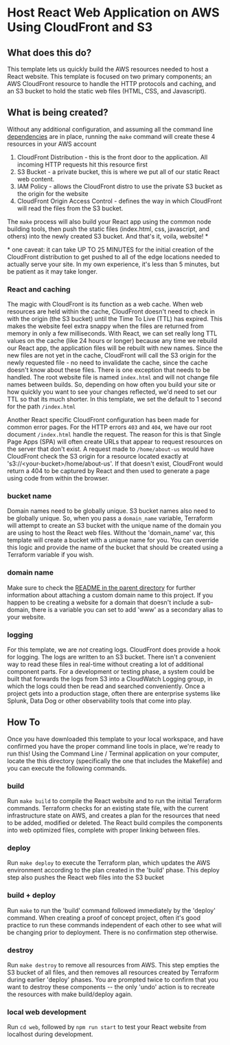 # Host React Web Application on AWS Using CloudFront and S3

## What does this do?
This template lets us quickly build the AWS resources needed to host a React website. This template is focused on two primary components; an AWS CloudFront resource to handle the HTTP protocols and caching, and an S3 bucket to hold the static web files (HTML, CSS, and Javascript). 

## What is being created?
Without any additional configuration, and assuming all the command line [dependencies](../README.md#dependencies) are in place, running the `make` command will create these 4 resources in your AWS account

1. CloudFront Distribution - this is the front door to the application. All incoming HTTP requests hit this resource first
2. S3 Bucket - a private bucket, this is where we put all of our static React web content.
3. IAM Policy - allows the CloudFront distro to use the private S3 bucket as the origin for the website 
4. CloudFront Origin Access Control - defines the way in which CloudFront will read the files from the S3 bucket. 

The `make` process will also build your React app using the common node building tools, then push the static files (index.html, css, javascript, and others) into the newly created S3 bucket. And that's it, voila, website! \*

\* one caveat: it can take UP TO 25 MINUTES for the initial creation of the CloudFront distribution to get pushed to all of the edge locations needed to actually serve your site. In my own experience, it's less than 5 minutes, but be patient as it may take longer. 

### React and caching 
The magic with CloudFront is its function as a web cache. When web resources are held within the cache, CloudFront doesn't need to check in with the origin (the S3 bucket) until the Time To Live (TTL) has expired. This makes the website feel extra snappy when the files are returned from memory in only a few milliseconds. With React, we can set really long TTL values on the cache (like 24 hours or longer) because any time we rebuild our React app, the application files will be rebuilt with new names. Since the new files are not yet in the cache, CloudFront will call the S3 origin for the newly requested file - no need to invalidate the cache, since the cache doesn't know about these files. There is one exception that needs to be handled. The root website file is named `index.html` and will not change file names between builds. So, depending on how often you build your site or how quickly you want to see your changes reflected, we'd need to set our TTL so that its much shorter. In this template, we set the default to 1 second for the path `/index.html`

Another React specific CloudFront configuration has been made for common error pages. For the HTTP errors `403` and `404`, we have our root document `/index.html` handle the request. The reason for this is that Single Page Apps (SPA) will often create URLs that appear to request resources on the server that don't exist. A request made to `/home/about-us` would have CloudFront check the S3 origin for a resource located exactly at 's3://\<your-bucket\>/home/about-us'. If that doesn't exist, CloudFront would return a 404 to be captured by React and then used to generate a page using code from within the browser.  

### bucket name 
Domain names need to be globally unique. S3 bucket names also need to be globally unique. So, when you pass a `domain_name` variable, Terraform will attempt to create an S3 bucket with the unique name of the domain you are using to host the React web files. Without the 'domain_name' var, this template will create a bucket with a unique name for you. You can override this logic and provide the name of the bucket that should be created using a Terraform variable if you wish. 

### domain name
Make sure to check the [README in the parent directory](../README.md#custom-domains-for-each-template) for further information about attaching a custom domain name to this project. If you happen to be creating a website for a domain that doesn't include a sub-domain, there is a variable you can set to add 'www' as a secondary alias to your website. 

### logging
For this template, we are _not_ creating logs. CloudFront does provide a hook for logging. The logs are written to an S3 bucket. There isn't a convenient way to read these files in real-time without creating a lot of additional component parts. For a development or testing phase, a system could be built that forwards the logs from S3 into a CloudWatch Logging group, in which the logs could then be read and searched conveniently. Once a project gets into a production stage, often there are enterprise systems like Splunk, Data Dog or other observability tools that come into play. 

## How To
Once you have downloaded this template to your local workspace, and have confirmed you have the proper command line tools in place, we're ready to run this! Using the Command Line / Terminal application on your computer, locate the this directory (specifically the one that includes the Makefile) and you can execute the following commands.

### build
Run `make build` to compile the React website and to run the initial Terraform commands. Terraform checks for an existing state file, with the current infrastructure state on AWS, and creates a plan for the resources that need to be added, modified or deleted. The React build compiles the components into web optimized files, complete with proper linking between files. 

### deploy
Run `make deploy` to execute the Terraform plan, which updates the AWS environment according to the plan created in the 'build' phase. This deploy step also pushes the React web files into the S3 bucket

### build + deploy
Run `make` to run the 'build' command followed immediately by the 'deploy' command. When creating a proof of concept project, often it's good practice to run these commands independent of each other to see what will be changing prior to deployment. There is no confirmation step otherwise.

### destroy
Run `make destroy` to remove all resources from AWS. This step empties the S3 bucket of all files, and then removes all resources created by Terraform during earlier 'deploy' phases. You are prompted twice to confirm that you want to destroy these components -- the only 'undo' action is to recreate the resources with make build/deploy again. 

### local web development
Run `cd web`, followed by `npm run start` to test your React website from localhost during development. 

